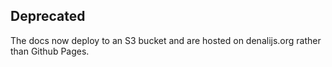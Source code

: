 ## Deprecated

The docs now deploy to an S3 bucket and are hosted on denalijs.org rather
than Github Pages.
